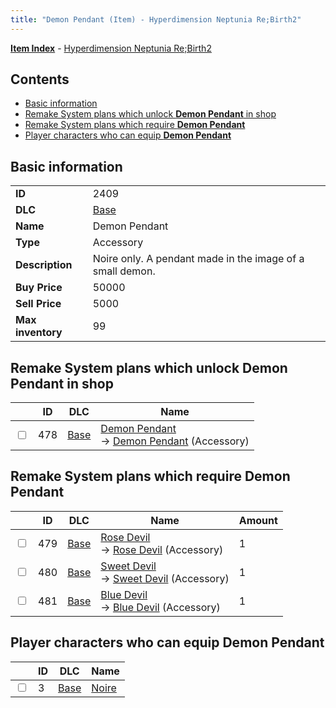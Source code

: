 ```yaml
---
title: "Demon Pendant (Item) - Hyperdimension Neptunia Re;Birth2"
---
```


[**Item Index**](/neptunia/rb2/item/index.html) - [Hyperdimension Neptunia Re;Birth2](/neptunia/rb2)

## Contents

- [Basic information](#basic-information)
- [Remake System plans which unlock **Demon Pendant** in shop](#remake-system-plans-which-unlock-demon-pendant-in-shop)
- [Remake System plans which require **Demon Pendant**](#remake-system-plans-which-require-demon-pendant)
- [Player characters who can equip **Demon Pendant**](#player-characters-who-can-equip-demon-pendant)

## Basic information

|   |   |
| -- | -- |
| **ID** | 2409 |
| **DLC** | [Base](/neptunia/rb2/dlc/0-base.html) |
| **Name** | Demon Pendant |
| **Type** | Accessory |
| **Description** | Noire only. A pendant made in the image of a small demon. |
| **Buy Price** | 50000 |
| **Sell Price** | 5000 |
| **Max inventory** | 99 |

## Remake System plans which unlock **Demon Pendant** in shop

|    | ID | DLC | Name |
| -- | -- | --- | ---- |
| <input type="checkbox" id="rb2-remake-0-478" class="trackbox" /> | 478 | [Base](/neptunia/rb2/dlc/0-base.html) | [Demon Pendant](/neptunia/rb2/remake/0-478-demon-pendant.html)<br />→ [Demon Pendant](/neptunia/rb2/item/0-2409-demon-pendant.html) (Accessory) |

## Remake System plans which require **Demon Pendant**

|    | ID | DLC | Name | Amount |
| -- | -- | --- | ---- | ------ |
| <input type="checkbox" id="rb2-remake-0-479" class="trackbox" /> | 479 | [Base](/neptunia/rb2/dlc/0-base.html) | [Rose Devil](/neptunia/rb2/remake/0-479-rose-devil.html)<br />→ [Rose Devil](/neptunia/rb2/item/0-2410-rose-devil.html) (Accessory) | 1 |
| <input type="checkbox" id="rb2-remake-0-480" class="trackbox" /> | 480 | [Base](/neptunia/rb2/dlc/0-base.html) | [Sweet Devil](/neptunia/rb2/remake/0-480-sweet-devil.html)<br />→ [Sweet Devil](/neptunia/rb2/item/0-2411-sweet-devil.html) (Accessory) | 1 |
| <input type="checkbox" id="rb2-remake-0-481" class="trackbox" /> | 481 | [Base](/neptunia/rb2/dlc/0-base.html) | [Blue Devil](/neptunia/rb2/remake/0-481-blue-devil.html)<br />→ [Blue Devil](/neptunia/rb2/item/0-2412-blue-devil.html) (Accessory) | 1 |

## Player characters who can equip **Demon Pendant**

|    | ID | DLC | Name |
| -- | -- | --- | ---- |
| <input type="checkbox" id="rb2-player-0-3" class="trackbox" /> | 3 | [Base](/neptunia/rb2/dlc/0-base.html) | [Noire](/neptunia/rb2/player/0-3-noire.html) |